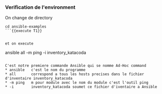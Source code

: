 
### Verification de l'environment 

On change de directory  

```
cd ansible-examples
```{{execute T1}}


et on execute 
```
ansible all -m ping -i inventory_katacoda
```{{execute T1}}

C'est notre premiere commande Ansible qui se nomme Ad-Hoc command
* ansible   c'est le nom du programme
* all       correspond a tous les hosts precises dans le fichier d'inventaire inventory_katacoda 
* -m ping   m pour module avec le nom du module c'est l'outil ping
* -i        inventory_katacoda soumet ce fichier d'iventaire a Ansible

